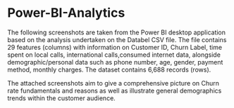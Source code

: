 # Power-BI-Analytics

The following screenshots are taken from the Power BI desktop application based on the analysis undertaken on the Databel CSV file. The file contains 29 features (columns) with information on Customer ID, Churn Label, time spent on local calls, international calls,consumed internet data, alongside demographic/personal data such as phone number, age, gender, payment method, monthly charges. The dataset contains 6,688 records (rows). 

The attached screenshots aim to give a comprehensive picture on Churn rate fundamentals and reasons as well as illustrate general demographics trends within the customer audience. 
